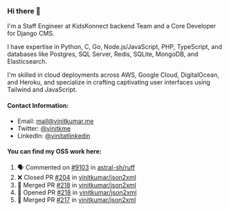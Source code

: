 ### Hi there 👋

I'm a Staff Engineer at KidsKonnect backend Team and a Core Developer for Django CMS.

I have expertise in Python, C, Go, Node.js/JavaScript, 
PHP, TypeScript, and databases like Postgres, SQL Server, Redis, 
SQLite, MongoDB, and Elasticsearch. 

I'm skilled in cloud deployments across AWS, Google Cloud, 
DigitalOcean, and Heroku, and specialize in crafting captivating 
user interfaces using Tailwind and JavaScript. 

#### Contact Information:

- Email: <a href="mailto:mail@vinitkumar.me">mail@vinitkumar.me</a>
- Twitter: [@vinitkme](https://twitter.com/vinitkme)
- LinkedIn: [@vinitatlinkedin](https://www.linkedin.com/in/vinitatlinkedin/)  

#### You can find my OSS work here:

<!--START_SECTION:activity-->
1. 🗣 Commented on [#9103](https://github.com/astral-sh/ruff/issues/9103#issuecomment-2367766856) in [astral-sh/ruff](https://github.com/astral-sh/ruff)
2. ❌ Closed PR [#204](https://github.com/vinitkumar/json2xml/pull/204) in [vinitkumar/json2xml](https://github.com/vinitkumar/json2xml)
3. 🎉 Merged PR [#218](https://github.com/vinitkumar/json2xml/pull/218) in [vinitkumar/json2xml](https://github.com/vinitkumar/json2xml)
4. 💪 Opened PR [#218](https://github.com/vinitkumar/json2xml/pull/218) in [vinitkumar/json2xml](https://github.com/vinitkumar/json2xml)
5. 🎉 Merged PR [#217](https://github.com/vinitkumar/json2xml/pull/217) in [vinitkumar/json2xml](https://github.com/vinitkumar/json2xml)
<!--END_SECTION:activity-->
